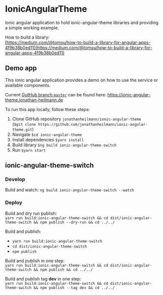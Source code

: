# IonicAngularTheme

Ionic angular application to hold ionic-angular-theme libraries and providing a simple working example.

How to build a library:  
[https://medium.com/@tomsu/how-to-build-a-library-for-angular-apps-4f9b38b0ed11](https://medium.com/@tomsu/how-to-build-a-library-for-angular-apps-4f9b38b0ed11)

## Demo app

This ionic angular application provides a demo on how to use the service or available components.

Current [GutHub branch `master`](https://github.com/jonathanheilmann/ionic-angular-theme/tree/master) can be found here: https://ionic-angular-theme.jonathan-heilmann.de
  
To run this app locally, follow these steps:
1. Clone GitHub repository `jonathanheilmann/ionic-angular-theme`  
 (`$git clone https://github.com/jonathanheilmann/ionic-angular-theme.git`)
1. Navigate `$cd ionic-angular-theme`
1. Install dependencies `$yarn install`
1. Build library `$ng build ionic-angular-theme-switch`
1. Run `$yarn start`


## ionic-angular-theme-switch

### Develop
Build and watch:
`ng build ionic-angular-theme-switch --watch`

### Deploy 
Build and dry run publish:  
`yarn run build:ionic-angular-theme-switch && cd dist/ionic-angular-theme-switch && npm publish --dry-run && cd ../../`

Build and publish:
- `yarn run build:ionic-angular-theme-switch`
- `cd dist/ionic-angular-theme-switch`
- `npm publish`

Build and publish in one step:  
`yarn run build:ionic-angular-theme-switch && cd dist/ionic-angular-theme-switch && npm publish && cd ../../`

Build and publish tag **dev** in one step:  
`yarn run build:ionic-angular-theme-switch && cd dist/ionic-angular-theme-switch && npm publish --tag dev && cd ../../`
